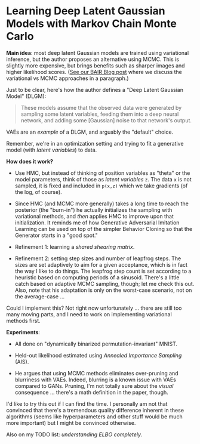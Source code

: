 # Learning Deep Latent Gaussian Models with Markov Chain Monte Carlo

**Main idea**: most deep latent Gaussian models are trained using variational
inference, but the author proposes an alternative using MCMC. This is slightly
more expensive, but brings benefits such as sharper images and higher likelihood
scores. ([See our BAIR Blog post][1] where we discuss the variational vs MCMC
approaches in a paragraph.)

Just to be clear, here's how the author defines a "Deep Latent Gaussian Model"
(DLGM):

> These models assume that the observed data were generated by sampling some
> latent variables, feeding them into a deep neural network, and adding some
> [Gaussian] noise to that network's output.

VAEs are an *example* of a DLGM, and arguably the "default" choice.

Remember, we're in an optimization setting and trying to fit a generative model
(with *latent variables*) to data.


**How does it work?**

- Use HMC, but instead of thinking of position variables as "theta" or the
  model parameters, think of those as *latent variables* `z`. The data `x` is
  not sampled, it is fixed and included in `p(x,z)` which we take gradients (of
  the log, of course).

- Since HMC (and MCMC more generally) takes a long time to reach the posterior
  (the "burn-in") he actually initializes the sampling with variational methods,
  and *then* applies HMC to improve upon that initialization. It reminds me of
  how Generative Adversarial Imitation Learning can be used on top of the
  simpler Behavior Cloning so that the Generator starts in a "good spot."

- Refinement 1: learning a *shared shearing matrix*.

- Refinement 2: setting step sizes and number of leapfrog steps. The sizes are
  set adaptively to aim for a given acceptance, which is in fact the way I like
  to do things. The leapfrog step count is set according to a heuristic based on
  computing periods of a sinusoid. There's a little catch based on adaptive MCMC
  sampling, though; let me check this out. Also, note that his adaptation is
  only on the worst-case scenario, not on the average-case ...

Could I implement this? Not right now unfortunately ... there are still too many
moving parts, and I need to work on implementing variational methods first.


**Experiments**:

- All done on "dynamically binarized permutation-invariant" MNIST.

- Held-out likelihood estimated using *Annealed Importance Sampling* (AIS).

- He argues that using MCMC methods eliminates over-pruning and blurriness with
  VAEs. Indeed, blurring is a known issue with VAEs compared to GANs. Pruning,
  I'm not totally sure about the *visual* consequence ... there's a math
  definition in the paper, though.

I'd like to try this out if I can find the time. I personally am not that
convinced that there's a tremendous quality difference inherent in these
algorithms (seems like hyperparameters and other stuff  would be much more
important) but I might be convinced otherwise.

Also on my TODO list: *understanding ELBO completely*.

[1]:http://bair.berkeley.edu/blog/2017/08/02/minibatch-metropolis-hastings/
